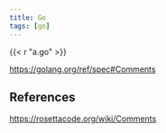 ```yaml
---
title: Go
tags: [go]
---
```


{{< r "a.go" >}}

<https://golang.org/ref/spec#Comments>

## References

<https://rosettacode.org/wiki/Comments>

